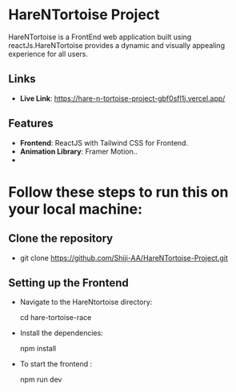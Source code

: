 # HareNTortoise Project

HareNTortoise is a FrontEnd web application built using reactJs.HareNTortoise provides a dynamic and visually appealing experience for all users. 

## Links

- **Live Link**: https://hare-n-tortoise-project-gbf0sfl1j.vercel.app/


## Features

- **Frontend**:  ReactJS with Tailwind CSS for Frontend.
- **Animation Library**: Framer Motion..
- 
# Follow these steps to run this on your local machine:


## Clone the repository

- git clone https://github.com/Shiji-AA/HareNTortoise-Project.git

 ## Setting up the Frontend

- Navigate to the HareNtortoise directory:

  cd hare-tortoise-race

 - Install the dependencies:
   
   npm install
   
- To start the frontend :
 
   npm run dev

